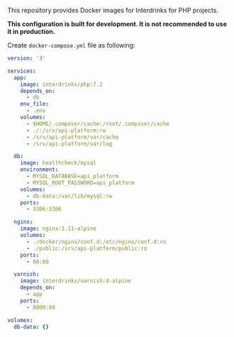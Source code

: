 This repository provides Docker images for Interdrinks for PHP projects.

**This configuration is built for development. It is not recommended to use it in production.**

Create `docker-compose.yml` file as following:

```yml
version: '3'

services:
  app:
    image: interdrinks/php:7.2
    depends_on:
      - db
    env_file:
      - .env
    volumes:
      - $HOME/.composer/cache:/root/.composer/cache
      - ./:/srv/api-platform:rw
      - /srv/api-platform/var/cache
      - /srv/api-platform/var/log

  db:
    image: healthcheck/mysql
    environment:
      - MYSQL_DATABASE=api_platform
      - MYSQL_ROOT_PASSWORD=api_platform
    volumes:
      - db-data:/var/lib/mysql:rw
    ports:
      - 3306:3306

  nginx:
    image: nginx:1.11-alpine
    volumes:
      - ./docker/nginx/conf.d:/etc/nginx/conf.d:ro
      - ./public:/srv/api-platform/public:ro
    ports:
      - 80:80

  varnish:
    image: interdrinks/varnish:4-alpine
    depends_on:
      - app
    ports:
      - 8000:80

volumes:
  db-data: {}
```
